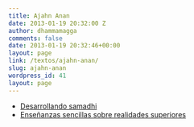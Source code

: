 ```yaml
---
title: Ajahn Anan
date: 2013-01-19 20:32:00 Z
author: dhammamagga
comments: false
date: 2013-01-19 20:32:46+00:00
layout: page
link: /textos/ajahn-anan/
slug: ajahn-anan
wordpress_id: 41
layout: page
---
```


  * [Desarrollando samadhi](/textos/ajahn-anan/desarrollando-samadhi/)	
  * [Enseñanzas sencillas sobre realidades superiores](/textos/ajahn-anan/ensenanzas-sencillas-sobre-realidades-superiores/)
